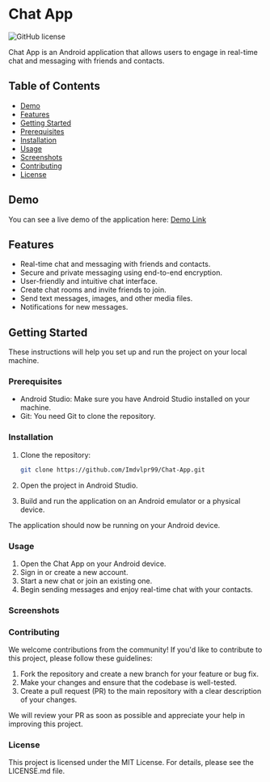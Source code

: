 # Chat App

![GitHub license](https://img.shields.io/badge/license-MIT-blue.svg)

Chat App is an Android application that allows users to engage in real-time chat and messaging with friends and contacts.

## Table of Contents

- [Demo](#demo)
- [Features](#features)
- [Getting Started](#getting-started)
- [Prerequisites](#prerequisites)
- [Installation](#installation)
- [Usage](#usage)
- [Screenshots](#screenshots)
- [Contributing](#contributing)
- [License](#license)

## Demo

You can see a live demo of the application here: [Demo Link](#)

## Features

- Real-time chat and messaging with friends and contacts.
- Secure and private messaging using end-to-end encryption.
- User-friendly and intuitive chat interface.
- Create chat rooms and invite friends to join.
- Send text messages, images, and other media files.
- Notifications for new messages.

## Getting Started

These instructions will help you set up and run the project on your local machine.

### Prerequisites

- Android Studio: Make sure you have Android Studio installed on your machine.
- Git: You need Git to clone the repository.

### Installation

1. Clone the repository:

   ```sh
   git clone https://github.com/Imdvlpr99/Chat-App.git

2. Open the project in Android Studio.
3. Build and run the application on an Android emulator or a physical device.

The application should now be running on your Android device.

### Usage

1. Open the Chat App on your Android device.
2. Sign in or create a new account.
3. Start a new chat or join an existing one.
4. Begin sending messages and enjoy real-time chat with your contacts.

### Screenshots

### Contributing

We welcome contributions from the community! If you'd like to contribute to this project, please follow these guidelines:

  1. Fork the repository and create a new branch for your feature or bug fix.
  2. Make your changes and ensure that the codebase is well-tested.
  3. Create a pull request (PR) to the main repository with a clear description of your changes.

We will review your PR as soon as possible and appreciate your help in improving this project.

### License

This project is licensed under the MIT License. For details, please see the LICENSE.md file.
